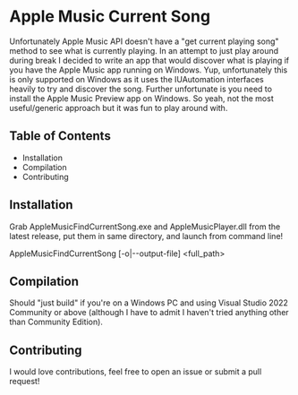 # Apple Music Current Song
Unfortunately Apple Music API doesn't have a "get current playing song" method to see what is currently playing.  In an attempt to just play around during break I decided to write an app that would discover what is playing if you have the Apple Music app running on Windows.  Yup, unfortunately this is only supported on Windows as it uses the IUAutomation interfaces heavily to try and discover the song.  Further unfortunate is you need to install the Apple Music Preview app on Windows.  So yeah, not the most useful/generic approach but it was fun to play around with.

## Table of Contents
- Installation
- Compilation
- Contributing

## Installation
Grab AppleMusicFindCurrentSong.exe and AppleMusicPlayer.dll from the latest release, put them in same directory, and launch from command line!

AppleMusicFindCurrentSong [-o|--output-file] <full_path>

## Compilation
Should "just build" if you're on a Windows PC and using Visual Studio 2022 Community or above (although I have to admit I haven't tried anything other than Community Edition).

## Contributing
I would love contributions, feel free to open an issue or submit a pull request!
